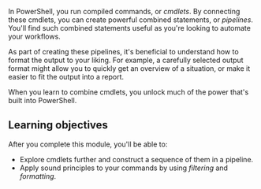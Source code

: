In PowerShell, you run compiled commands, or _cmdlets_. By connecting these cmdlets, you can create powerful combined statements, or _pipelines_. You'll find such combined statements useful as you're looking to automate your workflows.

As part of creating these pipelines, it's beneficial to understand how to format the output to your liking. For example, a carefully selected output format might allow you to quickly get an overview of a situation, or make it easier to fit the output into a report.

When you learn to combine cmdlets, you unlock much of the power that's built into PowerShell.

## Learning objectives

After you complete this module, you'll be able to:

- Explore cmdlets further and construct a sequence of them in a pipeline.
- Apply sound principles to your commands by using _filtering_ and _formatting_.
